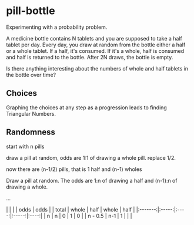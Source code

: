 # pill-bottle
Experimenting with a probability problem.

A medicine bottle contains N tablets and you are supposed to take a
half tablet per day. Every day, you draw at random from the bottle
either a half or a whole tablet.  If a half, it's consumed.  If it's a
whole, half is consumed and half is returned to the bottle. After 2N
draws, the bottle is empty.

Is there anything interesting about the numbers of whole and half
tablets in the bottle over time?

## Choices

Graphing the choices at any step as a progression leads to finding Triangular Numbers.

## Randomness

start with n pills

draw a pill at random, odds are 1:1 of drawing a whole pill. replace 1/2.

now there are (n-1/2) pills, that is 1 half and  (n-1) wholes

Draw a pill at random.  The odds are 1:n of drawing a half and (n-1):n of drawing a whole.

...

|         |       |      | odds  | odds |
| total   | whole | half | whole | half |
|:-------:|:-----:|:----:|:-----:|:----:|
| n       | n     | 0    | 1     | 0    |
| n - 0.5 | n-1   | 1    |       |      |

